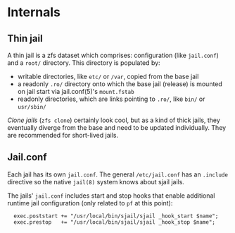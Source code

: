 # Internals

## Thin jail

A thin jail is a zfs dataset which comprises: configuration (like `jail.conf`)
and a `root/` directory. This directory is populated by:

- writable directories, like `etc/` or `/var`, copied from the base jail
- a readonly `.ro/` directory onto which the base jail (release) is mounted on jail
  start via jail.conf(5)'s `mount.fstab`
- readonly directories, which are links pointing to `.ro/`, like `bin/` or `usr/sbin/`

*Clone jails* (`zfs clone`) certainly look cool, but as a kind of thick jails,
they eventually diverge from the base and need to be updated individually. They
are recommended for short-lived jails.

## Jail.conf

Each jail has its own `jail.conf`. The general `/etc/jail.conf` has an
`.include` directive so the native `jail(8)` system knows about sjail jails.

The jails' `jail.conf` includes start and stop hooks that enable additional
runtime jail configuration (only related to `pf` at this point):

```
  exec.poststart += "/usr/local/bin/sjail/sjail _hook_start $name";
  exec.prestop   += "/usr/local/bin/sjail/sjail _hook_stop $name";
```
